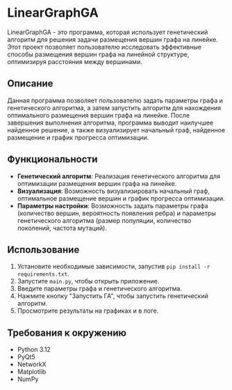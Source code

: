 # LinearGraphGA

LinearGraphGA - это программа, которая использует генетический алгоритм для решения задачи размещения вершин графа на линейке. Этот проект позволяет пользователю исследовать эффективные способы размещения вершин графа на линейной структуре, оптимизируя расстояния между вершинами.

## Описание

Данная программа позволяет пользователю задать параметры графа и генетического алгоритма, а затем запустить алгоритм для нахождения оптимального размещения вершин графа на линейке. После завершения выполнения алгоритма, программа выводит наилучшее найденное решение, а также визуализирует начальный граф, найденное размещение и график прогресса оптимизации.

## Функциональности

- **Генетический алгоритм**: Реализация генетического алгоритма для оптимизации размещения вершин графа на линейке.
- **Визуализация**: Возможность визуализировать начальный граф, оптимальное размещение вершин и график прогресса оптимизации.
- **Параметры настройки**: Возможность задать параметры графа (количество вершин, вероятность появления ребра) и параметры генетического алгоритма (размер популяции, количество поколений, частота мутаций).

## Использование

1. Установите необходимые зависимости, запустив `pip install -r requirements.txt`.
2. Запустите `main.py`, чтобы открыть приложение.
3. Введите параметры графа и генетического алгоритма.
4. Нажмите кнопку "Запустить ГА", чтобы запустить генетический алгоритм.
5. Просмотрите результаты на графиках и в логе.

## Требования к окружению

- Python 3.12
- PyQt5
- NetworkX
- Matplotlib
- NumPy
